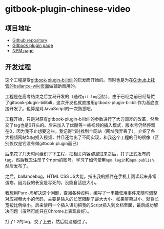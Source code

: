 # gitbook-plugin-chinese-video

## 项目地址

* [Github repository](https://github.com/yyc12345/gitbook-plugin-chinese-video)
* [Gitbook plugin page](https://plugins.gitbook.com/plugin/chinese-video)
* [NPM page](https://www.npmjs.com/package/gitbook-plugin-chinese-video)

## 开发过程

这个工程是受[gitbook-plugin-bilibili](../contribution/gitbook-plugin-bilibili.md)的启发而开始的。同时也是为在[Github上托管的ballance-wiki页面](https://github.com/BearKidsTeam/ballance-wiki)做辅助而用的。

工程是在高考结束之后立马开发的（通过`git log`回忆），由于已经之前已经帮忙了gitbook-plugin-bilibili，这次开发也就直接用gitbook-plugin-bilibili作为基底直接开发了。也算是对JavaScript的一次熟悉吧。

工程开始，只是对原有gitbook-plugin-bilibili的参数进行了大刀阔斧的改革，然后交了tag也是0开头的。后来加入了优酷等一些视频的插入模式，版本号仍然停留在0，因为我不止想要这些。我记得当时找到个网站（网址我弄丢了），介绍了各大视频网站如何插入视频，并且还给出了不同实现，和我这个工程的目的很像（区别仅仅是它没有做gitbook plugin而已）

后来花了几天时间组织了下工程，把相关内容*借鉴*过来之后，打了正式发布的tag，然后我去注册了个npm的账号，学习了如何使用`npm login`和`npm publish`，然后发布了。

之后，ballancebug，HTML CSS JS大佬，指出我的插件在手机上阅读起来非常蛋疼，因为我的长宽是写死的，没能自适应大小。

我想用Pure JS解决这个问题，查阅各种资料，编写了一串能使用事件来随时调整对应视频大小的代码，主要是输入的长宽限制了最大大小，如果屏幕过小，就将长宽按比例缩小。后来使用一个插入语句把我的Script插入到文档里面，最后成功解决问题（虽然可能只在Chrome上表现良好）。

打了1.2的tag，交了上去，然后就没碰过了。

